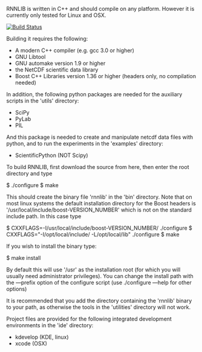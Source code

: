RNNLIB is written in C++ and should compile on any platform. However it is currently only tested for Linux and OSX.

[![Build Status](https://travis-ci.org/xavigonzalvo/rnnlib.svg)](https://travis-ci.org/xavigonzalvo/rnnlib)

Building it requires the following:

* A modern C++ compiler (e.g. gcc 3.0 or higher)
* GNU Libtool
* GNU automake version 1.9 or higher
* the NetCDF scientific data library
* Boost C++ Libraries version 1.36 or higher (headers only, no compilation needed)

In addition, the following python packages are needed for the auxiliary scripts in the 'utils' directory:

* SciPy
* PyLab
* PIL

And this package is needed to create and manipulate netcdf data files with python, and to run the experiments in the 'examples' directory:

* ScientificPython (NOT Scipy)

To build RNNLIB, first download the source from here, then enter the root directory and type

$ ./configure
$ make

This should create the binary file 'rnnlib' in the 'bin' directory. 
Note that on most linux systems the default installation directory for the Boost headers is '/usr/local/include/boost-VERSION_NUMBER' which is not on the standard include path. 
In this case type

$ CXXFLAGS=-I/usr/local/include/boost-VERSION_NUMBER/ ./configure
$ CXXFLAGS="-I/opt/local/include/ -L/opt/local/lib" ./configure
$ make

If you wish to install the binary type:

$ make install

By default this will use '/usr' as the installation root (for which you will usually need administrator privileges). 
You can change the install path with the —prefix option of the configure script (use ./configure —help for other options)

It is recommended that you add the directory containing the 'rnnlib' binary to your path,
as otherwise the tools in the 'utilities' directory will not work.

Project files are provided for the following integrated development environments in the 'ide' directory:

* kdevelop (KDE, linux)
* xcode (OSX)
